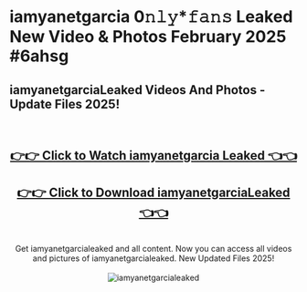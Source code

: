 # iamyanetgarcia 0𝚗𝚕𝚢*𝚏𝚊𝚗𝚜 Leaked New Video & Photos February 2025 #6ahsg

<h2>iamyanetgarciaLeaked Videos And Photos - Update Files 2025!</h2>
<br>
<div align="center">
<h2><a href="https://mediaupload.pro?title=iamyanetgarcia&ref=11F" rel="nofollow">👉👉 Click to Watch iamyanetgarcia Leaked 👈👈</a></h2>
<h2><a href="https://mediaupload.pro?title=iamyanetgarcia&ref=11F" rel="nofollow">👉👉 Click to Download iamyanetgarciaLeaked 👈👈</a></h2>
<br>
Get iamyanetgarcialeaked and all content. Now you can access all videos and pictures of iamyanetgarcialeaked. New Updated Files 2025!
<br>
<br>
<a href="https://mediaupload.pro?title=iamyanetgarcia&ref=11F" rel="nofollow" data-target="animated-image.originalLink"><img src="https://i.ibb.co/Gkj2r4b/banner.png" alt="iamyanetgarcialeaked" style="max-width: 100%; display: inline-block;" data-target="animated-image.originalImage"></a>
</div>
<br>

